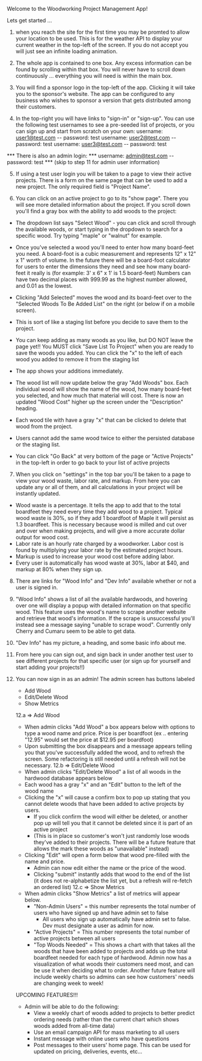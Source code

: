 Welcome to the Woodworking Project Management App!

Lets get started ...



1.  when you reach the site for the first time you may be promted to allow your location to be used.  This is for the weather API to display your current weather in the top-left of the screen.  If you do not accept you will just see an infinite loading animation.

2.  The whole app is contained to one box.  Any excess information can be found by scrolling within that box.  You will never have to scroll down continuously ... everything you will need is within the main box.

3.  You will find a sponsor logo in the top-left of the app.  Clicking it will take you to the sponsor's website.  The app can be configured to any business who wishes to sponsor a version that gets distributed among their customers.

4.  In the top-right you will have links to "sign-in" or "sign-up".  You can use the following test usernames to see a pre-seeded list of projects, or you can sign up and start from scratch on your own:
  username:  user1@test.com -- password: test
  username:  user2@test.com -- password: test
  username:  user3@test.com -- password: test

  *** There is also an admin login:
  *** username:  admin@test.com -- password: test
  *** (skip to step 11 for admin user information)

5.  If using a test user login you will be taken to a page to view their active projects.  There is a form on the same page that can be used to add a new project.  The only required field is "Project Name".

6.  You can click on an active project to go to its "show page".  There you will see more detailed information about the project.  If you scroll down you'll find a gray box with the ability to add woods to the project:
  * The dropdown list says "Select Wood" - you can click and scroll through the available woods, or start typing in the dropdown to search for a specific wood.  Try typing "maple" or "walnut" for example.
  * Once you've selected a wood you'll need to enter how many board-feet you need.  A board-foot is a cubic measurement and represents 12" x 12" x 1" worth of volume.  In the future there will be a board-foot calculator for users to enter the dimensions they need and see how many board-feet it really is (for example: 3' x 6" x 1' is 1.5 board-feet)  Numbers can have two decimal places with 999.99 as the highest number allowed, and 0.01 as the lowest.

  * Clicking "Add Selected" moves the wood and its board-feet over to the "Selected Woods To Be Added List" on the right (or below if on a mobile screen).
  * This is sort of like a staging list before you decide to save them to the project.
  * You can keep adding as many woods as you like, but DO NOT leave the page yet!!  You MUST click "Save List To Project" when you are ready to save the woods you added.  You can click the "x" to the left of each wood you added to remove it from the staging list
  * The app shows your additions immediately.
  * The wood list will now update below the gray "Add Woods" box.  Each individual wood will show the name of the wood, how many board-feet you selected, and how much that material will cost.  There is now an updated "Wood Cost" higher up the screen under the "Description" heading.
  * Each wood tile with have a gray "x" that can be clicked to delete that wood from the project.
  * Users cannot add the same wood twice to either the persisted database or the staging list.
  * You can click "Go Back" at very bottom of the page or "Active Projects" in the top-left in order to go back to your list of active projects

7. When you click on "settings" in the top bar you'll be taken to a page to view your wood waste, labor rate, and markup.  From here you can update any or all of them, and all calculations in your project will be instantly updated.
  - Wood waste is a percentage.  It tells the app to add that to the total boardfeet they need every time they add wood to a project.  Typical wood waste is 30%, so if they add 1 boardfoot of Maple it will persist as 1.3 boardfeet.  This is necessary because wood is milled and cut over and over when making projects, and will give a more accurate dollar output for wood cost.
  - Labor rate is an hourly rate charged by a woodworker.  Labor cost is found by multiplying your labor rate by the estimated project hours.
  - Markup is used to increase your wood cost before adding labor.
  - Every user is automatically has wood waste at 30%, labor at $40, and markup at 80% when they sign up.

8. There are links for "Wood Info" and "Dev Info" available whether or not a user is signed in.

9. "Wood Info" shows a list of all the available hardwoods, and hovering over one will display a popup with detailed information on that specific wood.  This feature uses the wood's name to scrape another website and retrieve that wood's information.  If the scrape is unsuccessful you'll instead see a message saying "unable to scrape wood".  Currently only Cherry and Cumaru seem to be able to get data.

10. "Dev Info" has my picture, a heading, and some basic info about me.

11. From here you can sign out, and sign back in under another test user to see different projects for that specific user (or sign up for yourself and start adding your projects!!)

12.  You can now sign in as an admin!  The admin screen has buttons labeled
      - Add Wood
      - Edit/Delete Wood
      - Show Metrics

      12.a => Add Wood
        - When admin clicks "Add Wood" a box appears below with options to type a wood name and price.  Price is per boardfoot (ex .. entering "12.95"  would set the price at $12.95 per boardfoot)
        - Upon submitting the box disappears and a message appears telling you that you've successfully added the wood, and to refresh the screen.  Some refactoring is still needed until a refresh will not be necessary.
      12.b => Edit/Delete Wood
        - When admin clicks "Edit/Delete Wood" a list of all woods in the hardwood database appears below
        - Each wood has a gray "x" and an "Edit" button to the left of the wood name
        - Clicking the "x" will cause a confirm box to pop up stating that you cannot delete woods that have been added to active projects by users.
          - If you click confirm the wood will either be deleted, or another pop up will tell you that it cannot be deleted since it is part of an active project
          - (This is in place so customer's won't just randomly lose woods they've added to their projects.  There will be a future feature that allows the mark these woods as "unavailable" instead)
        - Clicking "Edit" will open a form below that wood pre-filled with the name and price.
          - Admin can now edit either the name or the price of the wood.
          - Clicking "submit" instantly adds that wood to the end of the list (it does not re-alphabetize the list yet, but a refresh will re-fetch an ordered list)
      12.c => Show Metrics
        - When admin clicks "Show Metrics" a list of metrics will appear below.
          - "Non-Admin Users" =  this number represents the total number of users who have signed up and have admin set to false
            - All users who sign up automatically have admin set to false.  Dev must designate a user as admin for now.
          - "Active Projects" = This number represents the total number of active projects between all users
          - "Top Woods Needed" = This shows a chart with that takes all the woods that have been added to projects and adds up the total boardfeet needed for each type of hardwood.  Admin now has a visualization of what woods their customers need most, and can be use it when deciding what to order.  Another future feature will include weekly charts so admins can see how customers' needs are changing week to week!
        

        UPCOMING FEATURES!!!
        * Admin will be able to do the following:
          - View a weekly chart of woods added to projects to better predict ordering needs (rather than the current chart which shows woods added from all-time data)
          - Use an email campaign API for mass marketing to all users
          - Instant message with online users who have questions
          - Post messages to their users' home page.  This can be used for updated on pricing, deliveries, events, etc...
        
          



